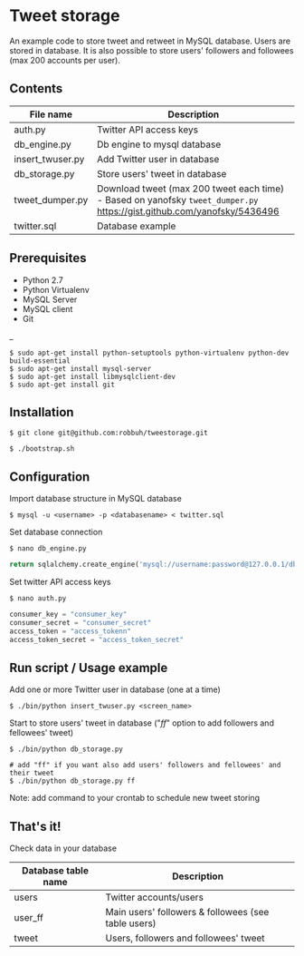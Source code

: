 Tweet storage
=============

An example code to store tweet and retweet in MySQL database.  Users are stored in database. 
It is also possible to store users' followers and followees (max 200 accounts per user).


Contents
-------------

| File name   | Description     |  
| --------|---------|
| auth.py  | Twitter API access keys |
| db_engine.py | Db engine to mysql database |
| insert_twuser.py | Add Twitter user in database |
|db_storage.py | Store users' tweet in database |
|tweet_dumper.py| Download tweet (max 200 tweet each time) - Based on yanofsky `tweet_dumper.py` <https://gist.github.com/yanofsky/5436496> |
|twitter.sql| Database example|

Prerequisites
-------------

- Python 2.7
- Python Virtualenv
- MySQL Server
- MySQL client
- Git

_

    $ sudo apt-get install python-setuptools python-virtualenv python-dev build-essential
    $ sudo apt-get install mysql-server
    $ sudo apt-get install libmysqlclient-dev 
    $ sudo apt-get install git


Installation
-------------

    $ git clone git@github.com:robbuh/tweestorage.git

    $ ./bootstrap.sh


Configuration
-----------------

Import database structure in MySQL database

    $ mysql -u <username> -p <databasename> < twitter.sql

Set database connection

    $ nano db_engine.py

```py
return sqlalchemy.create_engine('mysql://username:password@127.0.0.1/db_name?charset=utf8mb4')
 ```

Set twitter API access keys

    $ nano auth.py

```py
consumer_key = "consumer_key"
consumer_secret = "consumer_secret"
access_token = "access_tokenn"
access_token_secret = "access_token_secret"
```

Run script / Usage example
------------------
Add one or more Twitter user in database (one at a time)

    $ ./bin/python insert_twuser.py <screen_name>

Start to store users' tweet in database ("*ff*" option to add followers and fellowees' tweet)

    $ ./bin/python db_storage.py 
    
    # add "ff" if you want also add users' followers and fellowees' and their tweet 
    $ ./bin/python db_storage.py ff

Note: add command to your crontab to schedule new tweet storing
 
 
    
That's it! 
--------------
Check data in your database

| Database table name    | Description    |  
| --------|---------|
| users  | Twitter accounts/users |
| user_ff | Main users' followers & followees (see table users)  |
| tweet | Users, followers and followees' tweet |
